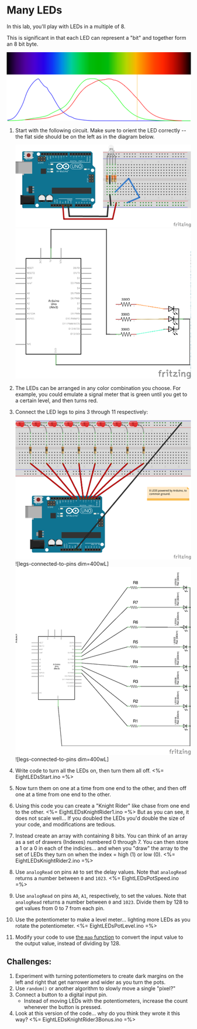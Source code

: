 # Many LEDs

In this lab, you'll play with LEDs in a multiple of 8. 

This is significant in that each LED can represent a "bit" and together form an 8 bit byte.

![color-receptivity dim=310h](img/color-responsivity.png "Sensitivity of the red, green, and blue cone cells")

1.  Start with the following circuit. Make sure to orient the LED correctly -- the flat side should be on the left as in the diagram below.

    ![just-the-led dim=400wL](img/just-the-led-please.png "Fritzing for RGB LED with single active channel") ![just-the-led-schematic dim=400wL](img/just-the-led-please-schematic.png "Schematic for RGB LED with single active channel")

2.  The LEDs can be arranged in any color combination you choose. For example, you could emulate a signal meter that is green until you get to a certain level, and then turns red.  

3.  Connect the LED legs to pins 3 through 11 respectively:

    ![legs-connected-to-pins dim=400wL](img/8LEDs.png "Fritzing for LEDs on pins 3 to 11") ![legs-connected-to-pins dim=400wL]    ![legs-connected-to-pins dim=400wL](img/8LEDsSchematic.png "Fritzing for LEDs on pins 3 to 11") ![legs-connected-to-pins dim=400wL]

4.  Write code to turn all the LEDs on, then turn them all off.
    <%= EightLEDsStart.ino =%>
    
5.  Now turn them on one at a time from one end to the other, and then off one at a time from one end to the other.

6.  Using this code you can create a "Knight Rider" like chase from one end to the other.
    <%= EightLEDsKnightRider1.ino =%>
    But as you can see, it does not scale well... If you doubled the LEDs you'd double the size of your code, and modifications are tedious.

7.  Instead create an array with containing 8 bits. You can think of an array as a set of drawers (Indexes) numbered 0 through 7. You can then store a 1 or a 0 in each of the indicies... and when you "draw" the array to the set of LEDs they turn on when the index = high (1) or low (0).
   <%= EightLEDsKnightRider2.ino =%>

8.  Use `analogRead` on pins `A0` to set the delay values. Note that `analogRead` returns a number between `0` and `1023`.
   <%= EightLEDsPotSpeed.ino =%>

9.  Use `analogRead` on pins `A0`, `A1`, respectively, to set the values. Note that `analogRead` returns a number between `0` and `1023`. Divide them by 128 to get values from 0 to 7 from each pin.

9.  Use the potentiometer to make a level meter... lighting more LEDs as you rotate the potentiometer.
   <%= EightLEDsPotLevel.ino =%>

10. Modify your code to use [the `map` function](http://arduino.cc/en/Reference/map) to convert the input value to the output value, instead of dividing by 128.



## Challenges:
1.  Experiment with turning potentiometers to create dark margins on the left and right that get narrower and wider as you turn the pots. 
2.  Use `random()` or another algorithm to slowly move a single "pixel?"
3.  Connect a button to a digital input pin.
    - Instead of moving LEDs with the potentiometers, increase the count whenever the button is pressed.
4.  Look at this version of the code... why do you think they wrote it this way?
   <%= EightLEDsKnightRider3Bonus.ino =%>